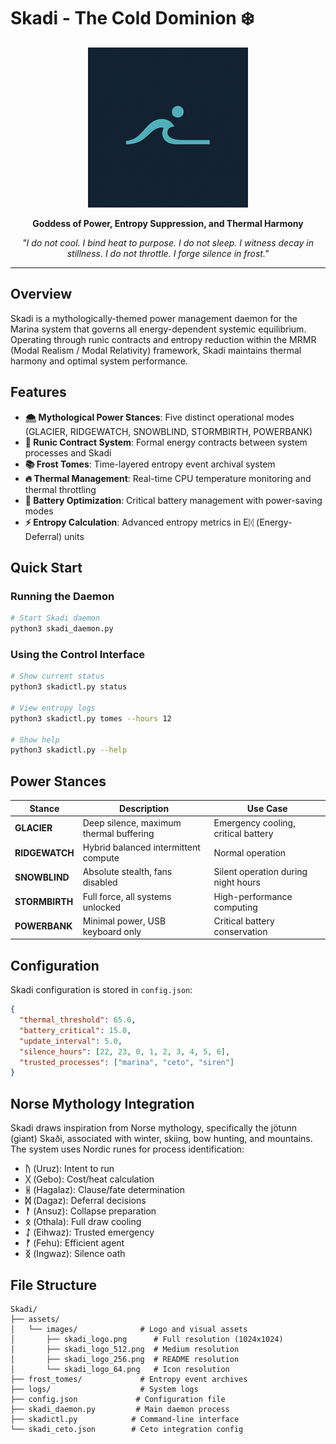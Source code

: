 # Skadi - The Cold Dominion ❄️

<div align="center">
  <img src="assets/images/skadi_logo_256.png" alt="Skadi Logo" width="256" height="256">
  
  **Goddess of Power, Entropy Suppression, and Thermal Harmony**
  
  *"I do not cool. I bind heat to purpose. I do not sleep. I witness decay in stillness. I do not throttle. I forge silence in frost."*
</div>

---

## Overview

Skadi is a mythologically-themed power management daemon for the Marina system that governs all energy-dependent systemic equilibrium. Operating through runic contracts and entropy reduction within the MRMR (Modal Realism / Modal Relativity) framework, Skadi maintains thermal harmony and optimal system performance.

## Features

- **🌨️ Mythological Power Stances**: Five distinct operational modes (GLACIER, RIDGEWATCH, SNOWBLIND, STORMBIRTH, POWERBANK)
- **📿 Runic Contract System**: Formal energy contracts between system processes and Skadi
- **📚 Frost Tomes**: Time-layered entropy event archival system
- **🔥 Thermal Management**: Real-time CPU temperature monitoring and thermal throttling
- **🔋 Battery Optimization**: Critical battery management with power-saving modes
- **⚡ Entropy Calculation**: Advanced entropy metrics in Eᛞ (Energy-Deferral) units

## Quick Start

### Running the Daemon
```bash
# Start Skadi daemon
python3 skadi_daemon.py
```

### Using the Control Interface
```bash
# Show current status
python3 skadictl.py status

# View entropy logs
python3 skadictl.py tomes --hours 12

# Show help
python3 skadictl.py --help
```

## Power Stances

| Stance | Description | Use Case |
|--------|-------------|----------|
| **GLACIER** | Deep silence, maximum thermal buffering | Emergency cooling, critical battery |
| **RIDGEWATCH** | Hybrid balanced intermittent compute | Normal operation |
| **SNOWBLIND** | Absolute stealth, fans disabled | Silent operation during night hours |
| **STORMBIRTH** | Full force, all systems unlocked | High-performance computing |
| **POWERBANK** | Minimal power, USB keyboard only | Critical battery conservation |

## Configuration

Skadi configuration is stored in `config.json`:

```json
{
  "thermal_threshold": 65.0,
  "battery_critical": 15.0,
  "update_interval": 5.0,
  "silence_hours": [22, 23, 0, 1, 2, 3, 4, 5, 6],
  "trusted_processes": ["marina", "ceto", "siren"]
}
```

## Norse Mythology Integration

Skadi draws inspiration from Norse mythology, specifically the jötunn (giant) Skaði, associated with winter, skiing, bow hunting, and mountains. The system uses Nordic runes for process identification:

- **ᚢ** (Uruz): Intent to run
- **ᚷ** (Gebo): Cost/heat calculation
- **ᚺ** (Hagalaz): Clause/fate determination
- **ᛞ** (Dagaz): Deferral decisions
- **ᚨ** (Ansuz): Collapse preparation
- **ᛟ** (Othala): Full draw cooling
- **ᛇ** (Eihwaz): Trusted emergency
- **ᚠ** (Fehu): Efficient agent
- **ᛝ** (Ingwaz): Silence oath

## File Structure

```
Skadi/
├── assets/
│   └── images/              # Logo and visual assets
│       ├── skadi_logo.png      # Full resolution (1024x1024)
│       ├── skadi_logo_512.png  # Medium resolution
│       ├── skadi_logo_256.png  # README resolution
│       └── skadi_logo_64.png   # Icon resolution
├── frost_tomes/             # Entropy event archives
├── logs/                    # System logs
├── config.json             # Configuration file
├── skadi_daemon.py         # Main daemon process
├── skadictl.py            # Command-line interface
└── skadi_ceto.json        # Ceto integration config
```
